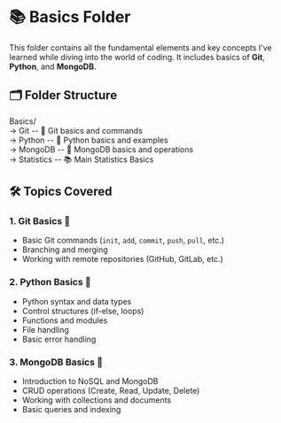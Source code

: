 # 📚 Basics Folder

This folder contains all the fundamental elements and key concepts I've learned while diving into the world of coding. It includes basics of **Git**, **Python**, and **MongoDB**. 

## 🗂️ Folder Structure

Basics/            
-> Git -- 📂 Git basics and commands              
-> Python -- 🐍 Python basics and examples         
-> MongoDB -- 🍃 MongoDB basics and operations  
-> Statistics -- 📚 Main Statistics Basics

## 🛠️ Topics Covered

### 1. **Git Basics** 🐙
- Basic Git commands (`init`, `add`, `commit`, `push`, `pull`, etc.)
- Branching and merging
- Working with remote repositories (GitHub, GitLab, etc.)

### 2. **Python Basics** 🐍
- Python syntax and data types
- Control structures (if-else, loops)
- Functions and modules
- File handling
- Basic error handling

### 3. **MongoDB Basics** 🍃
- Introduction to NoSQL and MongoDB
- CRUD operations (Create, Read, Update, Delete)
- Working with collections and documents
- Basic queries and indexing
